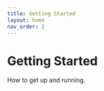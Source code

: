 ```yaml
---
title: Getting Started
layout: home
nav_order: 2
---
```


# Getting Started

How to get up and running.
